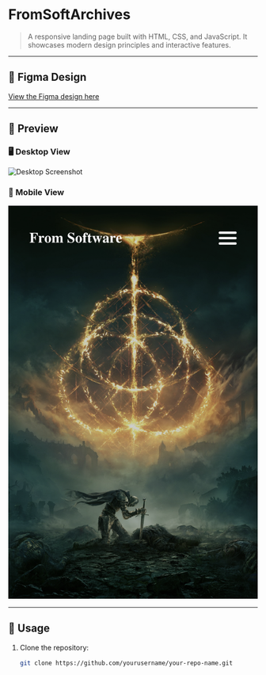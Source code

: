 # FromSoftArchives

> A responsive landing page built with HTML, CSS, and JavaScript. It showcases modern design principles and interactive features.

---

## 🔗 **Figma Design**

[View the Figma design here](https://www.figma.com/design/Unt7shEJhDidn8OE3U2MQL/FROMSOFT?node-id=1-2&p=f&t=3oruVByGHhfPqclz-0)

---

## 📸 **Preview**

### 🖥️ Desktop View

![Desktop Screenshot](<img width="415" height="653" alt="Image" src="https://github.com/user-attachments/assets/194b5058-df95-4869-bdfa-74573d8667b9" />)

### 📱 Mobile View

![Mobile Screenshot](https://github.com/levanl/FromSoftArchives/blob/407357de24201e00268ca6b013cd26a332c92958/Screenshot%202025-07-09%20at%2010.24.23.png)

---

## 🚀 **Usage**

1. Clone the repository:

   ```bash
   git clone https://github.com/yourusername/your-repo-name.git
